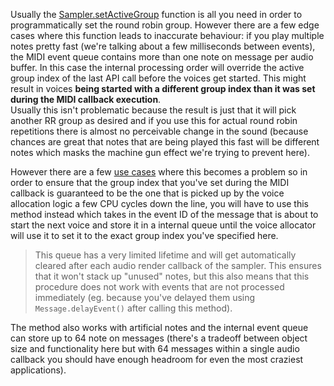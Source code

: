 Usually the [Sampler.setActiveGroup](/scripting/scripting-api/sampler#setactivegroup) function is all you need in order to programmatically set the round robin group. However there are a few edge cases where this function leads to inaccurate behaviour: if you play multiple notes pretty fast (we're talking about a few milliseconds between events), the MIDI event queue contains more than one note on message per audio buffer. In this case the internal processing order will override the active group index of the last API call before the voices get started. This might result in voices **being started with a different group index than it was set during the MIDI callback execution**.  
Usually this isn't problematic because the result is just that it will pick another RR group as desired and if you use this for actual round robin repetitions there is almost no perceivable change in the sound (because chances are great that notes that are being played this fast will be different notes which masks the machine gun effect we're trying to prevent here). 

However there are a few [use cases](https://forum.hise.audio//post/72501) where this becomes a problem so in order to ensure that the group index that you've set during the MIDI callback is guaranteed to be the one that is picked up by the voice allocation logic a few CPU cycles down the line, you will have to use this method instead which takes in the event ID of the message that is about to start the next voice and store it in a internal queue until the voice allocator will use it to set it to the exact group index you've specified here.

> This queue has a very limited lifetime and will get automatically cleared after each audio render callback of the sampler. This ensures that it won't stack up "unused" notes, but this also means that this procedure does not work with events that are not processed immediately (eg. because you've delayed them using `Message.delayEvent()` after calling this method).

The method also works with artificial notes and the internal event queue can store up to 64 note on messages (there's a tradeoff between object size and functionality here but with 64 messages within a single audio callback you should have enough headroom for even the most craziest applications).